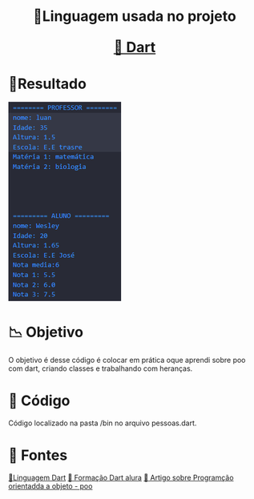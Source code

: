 <h1 align="center">
    <p align="center">🚀Linguagem usada no projeto</p>
     <a href="https://dart.dev/">🔗 Dart</a>
</h1>

# 📃Resultado
<img src="https://github.com/ws-silva/Pessoas_poo/blob/main/img-git/resultado.PNG">

# 📉 Objetivo
O objetivo é desse código é colocar em prática oque aprendi sobre poo com dart, criando classes e trabalhando com heranças.

# 🎲 Código
Código localizado na pasta /bin no arquivo pessoas.dart.


# 🔎 Fontes
<a href="https://dart.dev/">🔗Linguagem Dart</a>
<a href="https://www.alura.com.br">🔗 Formação Dart alura</a>
<a href="https://www.alura.com.br/artigos/poo-programacao-orientada-a-objetos">🔗 Artigo sobre Programção orientadda a objeto - poo </a>


